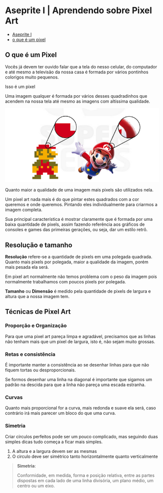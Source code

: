 # Aseprite I | Aprendendo sobre Pixel Art

- [Aseprite I](#aseprite-i--aprendendo-sobre-pixel-art)
- [o que é um pixel]()

## O que é um Pixel

Vocês já devem ter ouvido falar que a tela do nesso celular, do computador e até mesmo a televisão da nossa casa é formada por vários pontinhos colorigos muito pequenos.

Isso é um pixel

Uma imagem qualquer é formada por vários desses quadradinhos que acendem na nossa tela até mesmo as imagens com altíssima qualidade.

![001](Screenshots/001.png)

Quanto maior a qualidade de uma imagem mais pixels são utilizados nela.

Um pixel art nada mais é do que pintar estes quadrados com a cor queremos e onde queremos. Pintando eles individualmente para criarmos a imagem completa. 

Sua principal característica é mostrar claramente que é formada por uma baixa quantidade de pixels, assim fazendo referência aos gráficos de consoles e games das primeiras gerações, ou seja, dar um estilo retrô.

## Resolução e tamanho

**Resolução** refere-se a quantidade de pixels em uma polegada quadrada. Quanto mais pixels por polegada, maior a qualidade da imagem, porém mais pesada ela será.

Em pixel art normalmente não temos problema com o peso da imagem pois normalmente trabalhamos com poucos pixels por polegada.

**Tamanho** ou **Dimensão** é medido pela quantidade de pixels de largura e altura que a nossa imagem tem.

## Técnicas de Pixel Art

### Proporção e Organização
Para que uma pixel art pareça limpa e agradável, precisamos que as linhas não tenham mais que um pixel de largura, isto é, não sejam muito grossas.


### Retas e consistência
É importante manter a consistência ao se desenhar linhas para que não fiquem tortas ou desproporcionais.

Se formos desenhar uma linha na diagonal é importante que sigamos um padrão na descida para que a linha não pareça uma escada estranha.

### Curvas
Quanto mais proporcional for a curva, mais redonda e suave ela será, caso contrário irá mais parecer um bloco do que uma curva.

### Simetria
Criar círculos perfeitos pode ser um pouco complicado, mas seguindo duas simples dicas tudo começa a ficar mais simples.

1. A altura e a largura devem ser as mesmas
2. O circulo deve ser simétrico tanto horizontalmente quanto verticalmente

> **Simetria**:
> 
> Conformidade, em medida, forma e posição relativa, entre as partes dispostas em cada lado de uma linha divisória, um plano médio, um centro ou um eixo.
